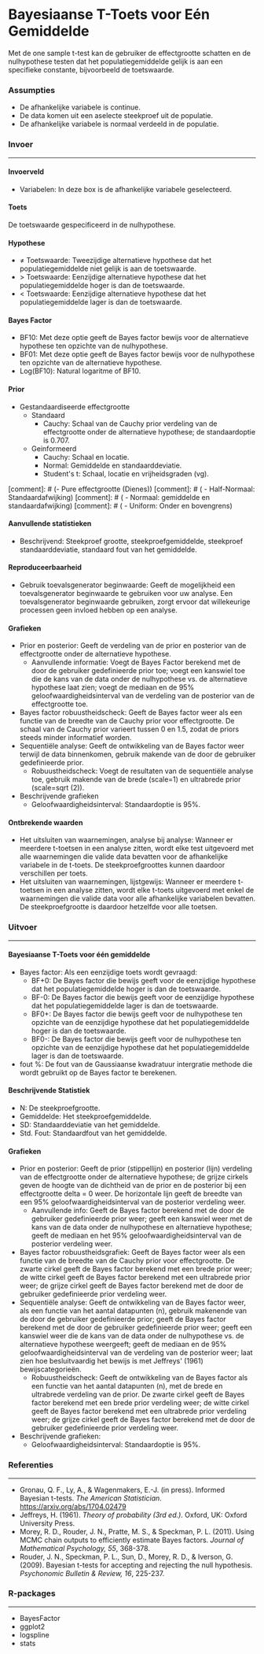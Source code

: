 Bayesiaanse T-Toets voor Eén Gemiddelde
===

Met de one sample t-test kan de gebruiker de effectgrootte schatten en de nulhypothese testen dat het populatiegemiddelde gelijk is aan een specifieke constante, bijvoorbeeld de toetswaarde.

### Assumpties
- De afhankelijke variabele is continue. 
- De data komen uit een aselecte steekproef uit de populatie. 
- De afhankelijke variabele is normaal verdeeld in de populatie. 

### Invoer
---

#### Invoerveld
- Variabelen: In deze box is de afhankelijke variabele geselecteerd.  

#### Toets 
De toetswaarde gespecificeerd in de nulhypothese.

#### Hypothese
- &ne; Toetswaarde: Tweezijdige alternatieve hypothese dat het populatiegemiddelde niet gelijk is aan de toetswaarde.
- &gt; Toetswaarde: Eenzijdige alternatieve hypothese dat het populatiegemiddelde hoger is dan de toetswaarde. 
- &lt; Toetswaarde: Eenzijdige alternatieve hypothese dat het populatiegemiddelde lager is dan de toetswaarde. 

#### Bayes Factor
- BF10: Met deze optie geeft de Bayes factor bewijs voor de alternatieve hypothese ten opzichte van de nulhypothese.
- BF01: Met deze optie geeft de Bayes factor bewijs voor de nulhypothese ten opzichte van de alternatieve hypothese.
- Log(BF10): Natural logaritme of BF10.

#### Prior
- Gestandaardiseerde effectgrootte
  - Standaard
    - Cauchy: Schaal van de Cauchy prior verdeling van de effectgrootte onder de alternatieve hypothese; de standaardoptie is 0.707.
  - Geinformeerd
    - Cauchy: Schaal en locatie.
    - Normal: Gemiddelde en standaarddeviatie.
    - Student's t: Schaal, locatie en vrijheidsgraden (vg).

[comment]: # (- Pure effectgrootte (Dienes))
[comment]: # (  - Half-Normaal: Standaardafwijking)
[comment]: # (  - Normaal: gemiddelde en standaardafwijking)
[comment]: # (  - Uniform: Onder en bovengrens)

#### Aanvullende statistieken
- Beschrijvend: Steekproef grootte, steekproefgemiddelde, steekproef standaarddeviatie, standaard fout van het gemiddelde.

#### Reproduceerbaarheid
- Gebruik toevalsgenerator beginwaarde: Geeft de mogelijkheid een toevalsgenerator beginwaarde te gebruiken voor uw analyse. Een toevalsgenerator beginwaarde gebruiken, zorgt ervoor dat willekeurige processen geen invloed hebben op een analyse.

#### Grafieken
- Prior en posterior: Geeft de verdeling van de prior en posterior van de effectgrootte onder de alternatieve hypothese.
  - Aanvullende informatie: Voegt de Bayes Factor berekend met de door de gebruiker gedefinieerde prior toe; voegt een kanswiel toe die de kans van de data onder de nulhypothese vs. de alternatieve hypothese laat zien; voegt de mediaan en de 95% geloofwaardigheidsinterval van de verdeling van de posterior van de effectgrootte toe.
- Bayes factor robuustheidscheck: Geeft de Bayes factor weer als een functie van de breedte van de Cauchy prior voor effectgrootte. De schaal van de Cauchy prior varieert tussen 0 en 1.5, zodat de priors steeds minder informatief worden.
- Sequentiële analyse: Geeft de ontwikkeling van de Bayes factor weer terwijl de data binnenkomen, gebruik makende van de door de gebruiker gedefinieerde prior.
  - Robuustheidscheck: Voegt de resultaten van de sequentiële analyse toe, gebruik makende van de brede (scale=1) en ultrabrede prior (scale=sqrt (2)).
- Beschrijvende grafieken
  - Geloofwaardigheidsinterval: Standaardoptie is 95%.

#### Ontbrekende waarden
 - Het uitsluiten van waarnemingen, analyse bij analyse: Wanneer er meerdere t-toetsen in een analyse zitten, wordt elke test uitgevoerd met alle waarnemingen die valide data bevatten voor de afhankelijke variabele in de t-toets. De steekproefgroottes kunnen daardoor verschillen per toets.
 - Het uitsluiten van waarnemingen, lijstgewijs: Wanneer er meerdere t-toetsen in een analyse zitten, wordt elke t-toets uitgevoerd met enkel de waarnemingen die valide data voor alle afhankelijke variabelen bevatten. De steekproefgrootte is daardoor hetzelfde voor alle toetsen. 

### Uitvoer
---

#### Bayesiaanse T-Toets voor één gemiddelde
- Bayes factor: Als een eenzijdige toets wordt gevraagd:
  - BF+0: De Bayes factor die bewijs geeft voor de eenzijdige hypothese dat het populatiegemiddelde hoger is dan de toetswaarde.
  - BF-0: De Bayes factor die bewijs geeft voor de eenzijdige hypothese dat het populatiegemiddelde lager is dan de toetswaarde.
  - BF0+: De Bayes factor die bewijs geeft voor de nulhypothese ten opzichte van de eenzijdige hypothese dat het populatiegemiddelde hoger is dan de toetswaarde.
  - BF0-: De Bayes factor die bewijs geeft voor de nulhypothese ten opzichte van de eenzijdige hypothese dat het populatiegemiddelde lager is dan de toetswaarde.
- fout %: De fout van de Gaussiaanse kwadratuur intergratie methode die wordt gebruikt op de Bayes factor te berekenen.

#### Beschrijvende Statistiek
- N: De steekproefgrootte.
- Gemiddelde: Het steekproefgemiddelde.
- SD: Standaarddeviatie van het gemiddelde. 
- Std. Fout: Standaardfout van het gemiddelde. 

#### Grafieken
- Prior en posterior: Geeft de prior (stippellijn) en posterior (lijn) verdeling van de effectgrootte onder de alternatieve hypothese; de grijze cirkels geven de hoogte van de dichtheid van de prior en de posterior bij een effectgrootte delta = 0 weer. De horizontale lijn geeft de breedte van een 95% geloofwaardigheidsinterval van de posterior verdeling weer.
  - Aanvullende info: Geeft de Bayes factor berekend met de door de gebruiker gedefinieerde prior weer; geeft een kanswiel weer met de kans van de data onder de nulhypothese en alternatieve hypothese; geeft de mediaan en het 95% geloofwaardigheidsinterval van de posterior verdeling weer.
- Bayes factor robuustheidsgrafiek: Geeft de Bayes factor weer als een functie van de breedte van de Cauchy prior voor effectgrootte. De zwarte cirkel geeft de Bayes factor berekend met een brede prior weer; de witte cirkel geeft de Bayes factor berekend met een ultrabrede prior weer; de grijze cirkel geeft de Bayes factor berekend met de door de gebruiker gedefinieerde prior verdeling weer.
- Sequentiële analyse: Geeft de ontwikkeling van de Bayes factor weer, als een functie van het aantal datapunten (n), gebruik makenende van de door de gebruiker gedefinieerde prior; geeft de Bayes factor berekend met de door de gebruiker gedefinieerde prior weer; geeft een kanswiel weer die de kans van de data onder de nulhypothese vs. de alternatieve hypothese weergeeft; geeft de mediaan en de 95% geloofwaardigheidsinterval van de verdeling van de posterior weer; laat zien hoe besluitvaardig het bewijs is met Jeffreys' (1961) bewijscategorieën. 
  - Robuustheidscheck: Geeft de ontwikkeling van de Bayes factor als een functie van het aantal datapunten (n), met de brede en ultrabrede verdeling van de prior. De zwarte cirkel geeft de Bayes factor berekend met een brede prior verdeling weer; de witte cirkel geeft de Bayes factor berekend met een ultrabrede prior verdeling weer; de grijze cirkel geeft de Bayes factor berekend met de door de gebruiker gedefinieerde prior verdeling weer.
- Beschrijvende grafieken:
  - Geloofwaardigheidsinterval: Standaardoptie is 95%.

### Referenties
---
- Gronau, Q. F., Ly, A., & Wagenmakers, E.-J. (in press). Informed Bayesian t-tests. *The American Statistician*. <a href="https://arxiv.org/abs/1704.02479">https://arxiv.org/abs/1704.02479</a>
- Jeffreys, H. (1961). *Theory of probability (3rd ed.)*. Oxford, UK: Oxford University Press.
- Morey, R. D., Rouder, J. N., Pratte, M. S., & Speckman, P. L. (2011). Using MCMC chain outputs to efficiently estimate Bayes factors. *Journal of Mathematical Psychology, 55*, 368-378.
- Rouder, J. N., Speckman, P. L., Sun, D., Morey, R. D., & Iverson, G. (2009). Bayesian t-tests for accepting and rejecting the null hypothesis. *Psychonomic Bulletin & Review, 16*, 225-237.

### R-packages 
---
- BayesFactor
- ggplot2
- logspline
- stats

